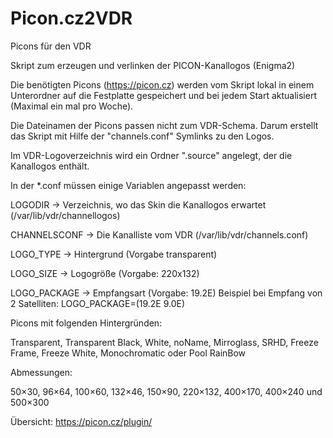 # Picon.cz2VDR

Picons für den VDR

Skript zum erzeugen und verlinken der PICON-Kanallogos (Enigma2)

Die benötigten Picons (https://picon.cz) werden vom Skript lokal in einem Unterordner auf die Festplatte gespeichert und bei jedem Start aktualisiert (Maximal ein mal pro Woche).

Die Dateinamen der Picons passen nicht zum VDR-Schema. Darum erstellt das Skript mit Hilfe der "channels.conf" Symlinks zu den Logos.

Im VDR-Logoverzeichnis wird ein Ordner ".source" angelegt, der die Kanallogos enthält. 

In der *.conf müssen einige Variablen angepasst werden:

LOGODIR -> Verzeichnis, wo das Skin die Kanallogos erwartet (/var/lib/vdr/channellogos)

CHANNELSCONF -> Die Kanalliste vom VDR (/var/lib/vdr/channels.conf)

LOGO_TYPE -> Hintergrund (Vorgabe transparent)

LOGO_SIZE -> Logogröße (Vorgabe: 220x132)

LOGO_PACKAGE -> Empfangsart (Vorgabe: 19.2E) Beispiel bei Empfang von 2 Satelliten: LOGO_PACKAGE=(19.2E 9.0E)

Picons mit folgenden Hintergründen:

Transparent, Transparent Black, White, noName, Mirroglass, SRHD, Freeze Frame, Freeze White, Monochromatic oder Pool RainBow

Abmessungen:

50×30, 96×64, 100×60, 132×46, 150×90, 220×132, 400×170, 400×240 und 500×300

Übersicht: https://picon.cz/plugin/


